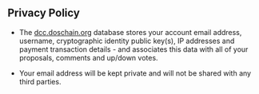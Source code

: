 ## Privacy Policy

- The [dcc.doschain.org](dcc.doschain.org) database stores your account email address, username, cryptographic identity public key(s), IP addresses and payment transaction details - and associates this data with all of your proposals, comments and up/down votes.

- Your email address will be kept private and will not be shared with any third parties.
